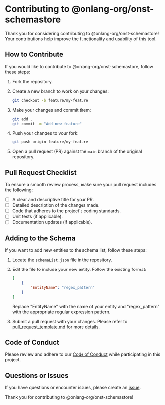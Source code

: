 # Contributing to @onlang-org/onst-schemastore

Thank you for considering contributing to @onlang-org/onst-schemastore! Your contributions help improve the functionality and usability of this tool.

## How to Contribute

If you would like to contribute to @onlang-org/onst-schemastore, follow these steps:

1. Fork the repository.

2. Create a new branch to work on your changes:

    ```bash
    git checkout -b feature/my-feature
    ```

3. Make your changes and commit them:

    ```bash
    git add .
    git commit -m "Add new feature"
    ```

4. Push your changes to your fork:

    ```bash
    git push origin feature/my-feature
    ```

5. Open a pull request (PR) against the `main` branch of the original repository.

## Pull Request Checklist

To ensure a smooth review process, make sure your pull request includes the following:

- [ ] A clear and descriptive title for your PR.
- [ ] Detailed description of the changes made.
- [ ] Code that adheres to the project's coding standards.
- [ ] Unit tests (if applicable).
- [ ] Documentation updates (if applicable).

## Adding to the Schema

If you want to add new entities to the schema list, follow these steps:

1. Locate the `schemaList.json` file in the repository.

2. Edit the file to include your new entity. Follow the existing format:

    ```json
    [
        {
            "EntityName": "regex_pattern"
        }
    ]
    ```

    Replace "EntityName" with the name of your entity and "regex_pattern" with the appropriate regular expression pattern.

3. Submit a pull request with your changes.
Please refer to [pull_request_template.md](pull_request_template.md) for more details.

## Code of Conduct

Please review and adhere to our [Code of Conduct](CODE_OF_CONDUCT.md) while participating in this project.

## Questions or Issues

If you have questions or encounter issues, please create an [issue](https://github.com/onlang-org/onst-schemastore/issues).

Thank you for contributing to @onlang-org/onst-schemastore!

